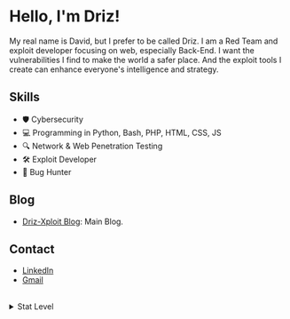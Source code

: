 # Hello, I'm Driz!

My real name is David, but I prefer to be called Driz. I am a Red Team and exploit developer focusing on web, especially Back-End. I want the vulnerabilities I find to make the world a safer place. And the exploit tools I create can enhance everyone's intelligence and strategy.

## Skills
- 🛡️ Cybersecurity
- 💻 Programming in Python, Bash, PHP, HTML, CSS, JS
- 🔍 Network & Web Penetration Testing
- 🛠️ Exploit Developer
- 🐞 Bug Hunter

## Blog
- [Driz-Xploit Blog](https://drizxploit.blogspot.com/): Main Blog.

## Contact
- [LinkedIn](https://www.linkedin.com/in/driz-x-161a67337/)
- [Gmail](mailto:drizdmn@gmail.com) <br/><br/>

<details>
<summary>Stat Level</summary>
<br/><br/>
<img src='https://www.codewars.com/users/Shou%20Driz/badges/large'>
<br/>
<img src='https://github-readme-stats.vercel.app/api?username=Driz-Xploit&theme=dark&hide_border=false&include_all_commits=false&count_private=false'>
<br/>
<img src='https://github-readme-streak-stats.herokuapp.com/?user=Driz-Xploit&theme=dark&hide_border=false'>
<br/>
<img src='https://github-readme-stats.vercel.app/api/top-langs/?username=Driz-Xploit&theme=dark&hide_border=false&include_all_commits=false&count_private=false&layout=compact'>
<br/>
<img src='https://github-profile-trophy.vercel.app/?username=Driz-Xploit&theme=dark&no-frame=false&no-bg=true&margin-w=4'>
</details>
